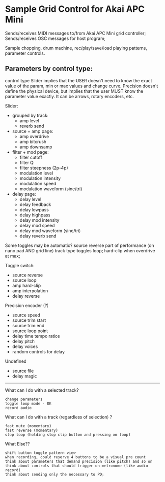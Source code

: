 # Sample Grid Control for Akai APC Mini

Sends/receives MIDI messages to/from Akai APC Mini grid controller;
Sends/receives OSC messages for host program;

Sample chopping, drum machine, rec/play/save/load playing patterns, parameter controls.

## Parameters by control type:

control type Slider implies that the USER doesn't need to know the exact value of the param,
min or max values and change curve. Precision doesn't define the physical device, but implies
that the user MUST know the parameter value exactly. It can be arrows, rotary encoders, etc.

Slider:
* grouped by track:
    * amp level
    * reverb send
* source + amp page:
    * amp overdrive
    * amp bitcrush
    * amp downsamp
* filter + mod page:
    * filter cutoff
    * filter Q
    * filter steepness (2p-4p)
    * modulation level
    * modulation intensity
    * modulation speed
    * modulation waveform (sine/tri)
* delay page:
    * delay level
    * delay feedback
    * delay lowpass
    * delay highpass
    * delay mod intensity
    * delay mod speed
    * delay mod waveform (sine/tri)
    * delay reverb send

Some toggles may be automatic?
source reverse part of performance (on nano pad AND grid line)
track type toggles loop;
hard-clip when overdrive at max;

Toggle switch
* source reverse
* source loop
* amp hard-clip
* amp interpolation
* delay reverse

Precision encoder (?)
* source speed
* source trim start
* source trim end
* source loop point
* delay time tempo ratios
* delay pitch
* delay voices
* random controls for delay

Undefined
* source file
* delay magic

----------------------

What can I do with a selected track?

    change parameters
    toggle loop mode - OK
    record audio
What can I do with a track (regardless of selection) ?

    fast mute (momentary)
    fast reverse (momentary)
    stop loop (holding stop clip button and pressing on loop)
What Else??

    shift button toggle pattern view
    when recording, could reserve 4 buttons to be a visual pre count
    think about parameters that demand precision (like pitch) and so on
    think about controls that should trigger on metronome (like audio record)
    think about sending only the necessary to PD;
